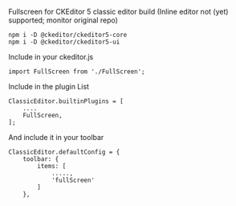 Fullscreen for CKEditor 5 classic editor build (Inline editor not (yet) supported; monitor original repo)

```
npm i -D @ckeditor/ckeditor5-core
npm i -D @ckeditor/ckeditor5-ui
```

Include in your ckeditor.js
```
import FullScreen from './FullScreen';
```

Include in the plugin List
```
ClassicEditor.builtinPlugins = [
	....
	FullScreen,
];
```

And include it in your toolbar
```
ClassicEditor.defaultConfig = {
	toolbar: {
		items: [
			.....,
			'fullScreen'
		]
	},
```
